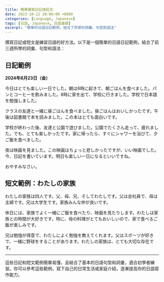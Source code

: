 ```yaml
---
title: 簡單撰寫日記或短文
date: 2023-10-22 20:00:00 +0800
categories: [Language, Japanese]
tags: [日語, Japanese, 日語基礎] 
excerpt: "簡單的日語日記範例，結合了所學的詞彙、句型和語法"
---
```


撰寫日記或短文是練習日語的好方法。以下是一個簡單的日語日記範例，結合了前三週所學的詞彙、句型和語法：

## **日記範例**

**2024年8月23日（金）**

今日はとても楽しい一日でした。朝は6時に起きて、朝ごはんを食べました。パンとコーヒーを飲みました。8時に家を出て、学校に行きました。学校で日本語を勉強しました。

クラスの友達と一緒に昼ごはんを食べました。昼ごはんはおいしかったです。午後は図書館で本を読みました。この本はとても面白いです。

学校が終わった後、友達と公園で遊びました。公園でたくさん走って、疲れました。でも、とても楽しかったです。家に帰ったら、すぐにシャワーを浴びて、夕ご飯を食べました。

夜は映画を見ました。この映画はちょっと悲しかったですが、いい映画でした。今、日記を書いています。明日も楽しい一日になるといいですね。

おやすみなさい。

## **短文範例：わたしの家族**

わたしの家族は四人です。父、母、兄、そしてわたしです。父は会社員で、母は主婦です。兄は大学生です。家族みんな仲が良いです。

休日には、家族でよく一緒にご飯を食べたり、映画を見たりします。わたしは家族との時間が大好きです。特に、母の料理がとてもおいしいので、家で食べるご飯が楽しみです。

兄は勉強が得意で、わたしによく勉強を教えてくれます。父はスポーツが好きで、一緒に野球をすることがあります。わたしの家族は、とても大切な存在です。

---

這些日記和短文範例簡單易懂，且結合了基本的日語句型和詞彙，適合初學者練習。你可以參考這些範例，寫下自己的日常生活或家庭介紹，逐漸提高你的日語寫作能力。
